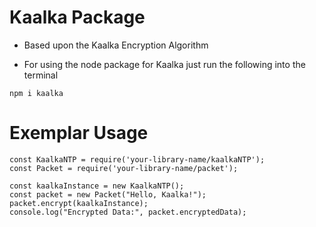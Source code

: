 # Kaalka Package

* Based upon the Kaalka Encryption Algorithm

* For using the node package for Kaalka just run the following into the terminal
```
npm i kaalka
```
# Exemplar Usage

```
const KaalkaNTP = require('your-library-name/kaalkaNTP');
const Packet = require('your-library-name/packet');

const kaalkaInstance = new KaalkaNTP();
const packet = new Packet("Hello, Kaalka!");
packet.encrypt(kaalkaInstance);
console.log("Encrypted Data:", packet.encryptedData);


```
